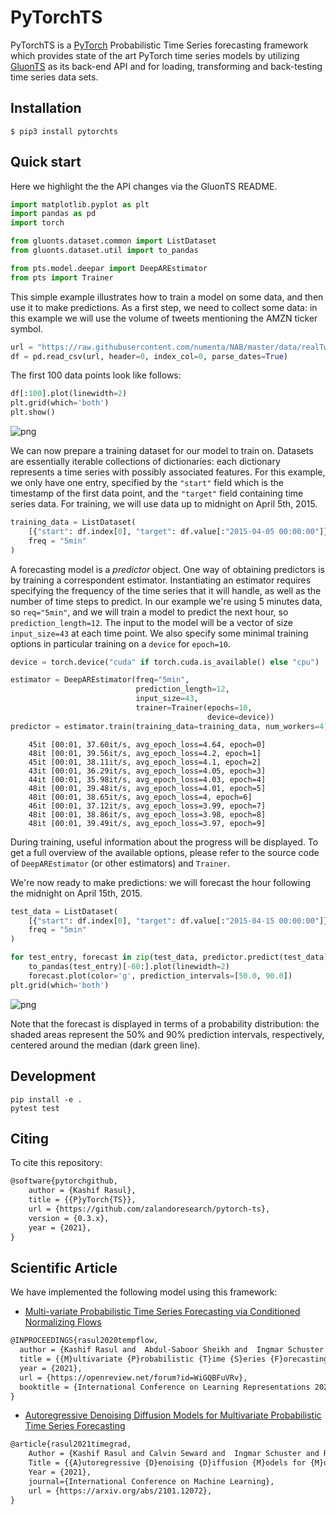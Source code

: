 # PyTorchTS

PyTorchTS is a [PyTorch](https://github.com/pytorch/pytorch) Probabilistic Time Series forecasting framework which provides state of the art PyTorch time series models by utilizing [GluonTS](https://github.com/awslabs/gluon-ts) as its back-end API and for loading, transforming and back-testing time series data sets.

## Installation

```
$ pip3 install pytorchts
```

## Quick start

Here we highlight the the API changes via the GluonTS README.

```python
import matplotlib.pyplot as plt
import pandas as pd
import torch

from gluonts.dataset.common import ListDataset
from gluonts.dataset.util import to_pandas

from pts.model.deepar import DeepAREstimator
from pts import Trainer
```

This simple example illustrates how to train a model on some data, and then use it to make predictions. As a first step, we need to collect some data: in this example we will use the volume of tweets mentioning the AMZN ticker symbol.

```python
url = "https://raw.githubusercontent.com/numenta/NAB/master/data/realTweets/Twitter_volume_AMZN.csv"
df = pd.read_csv(url, header=0, index_col=0, parse_dates=True)
```

The first 100 data points look like follows:

```python
df[:100].plot(linewidth=2)
plt.grid(which='both')
plt.show()
```

![png](https://github.com/zalandoresearch/pytorch-ts/blob/master/examples/images/readme_0.png?raw=true)


We can now prepare a training dataset for our model to train on. Datasets are essentially iterable collections of dictionaries: each dictionary represents a time series with possibly associated features. For this example, we only have one entry, specified by the `"start"` field which is the timestamp of the first data point, and the `"target"` field containing time series data. For training, we will use data up to midnight on April 5th, 2015.


```python
training_data = ListDataset(
    [{"start": df.index[0], "target": df.value[:"2015-04-05 00:00:00"]}],
    freq = "5min"
)
```

A forecasting model is a *predictor* object. One way of obtaining predictors is by training a correspondent estimator. Instantiating an estimator requires specifying the frequency of the time series that it will handle, as well as the number of time steps to predict. In our example we're using 5 minutes data, so `req="5min"`, and we will train a model to predict the next hour, so `prediction_length=12`. The input to the model will be a vector of size `input_size=43` at each time point.  We also specify some minimal training options in particular training on a `device` for `epoch=10`.


```python
device = torch.device("cuda" if torch.cuda.is_available() else "cpu")

estimator = DeepAREstimator(freq="5min",
                            prediction_length=12,
                            input_size=43,
                            trainer=Trainer(epochs=10,
                                            device=device))
predictor = estimator.train(training_data=training_data, num_workers=4)
```
```
    45it [00:01, 37.60it/s, avg_epoch_loss=4.64, epoch=0]
    48it [00:01, 39.56it/s, avg_epoch_loss=4.2, epoch=1] 
    45it [00:01, 38.11it/s, avg_epoch_loss=4.1, epoch=2] 
    43it [00:01, 36.29it/s, avg_epoch_loss=4.05, epoch=3]
    44it [00:01, 35.98it/s, avg_epoch_loss=4.03, epoch=4]
    48it [00:01, 39.48it/s, avg_epoch_loss=4.01, epoch=5]
    48it [00:01, 38.65it/s, avg_epoch_loss=4, epoch=6]   
    46it [00:01, 37.12it/s, avg_epoch_loss=3.99, epoch=7]
    48it [00:01, 38.86it/s, avg_epoch_loss=3.98, epoch=8]
    48it [00:01, 39.49it/s, avg_epoch_loss=3.97, epoch=9]
```

During training, useful information about the progress will be displayed. To get a full overview of the available options, please refer to the source code of `DeepAREstimator` (or other estimators) and `Trainer`.

We're now ready to make predictions: we will forecast the hour following the midnight on April 15th, 2015.


```python
test_data = ListDataset(
    [{"start": df.index[0], "target": df.value[:"2015-04-15 00:00:00"]}],
    freq = "5min"
)
```


```python
for test_entry, forecast in zip(test_data, predictor.predict(test_data)):
    to_pandas(test_entry)[-60:].plot(linewidth=2)
    forecast.plot(color='g', prediction_intervals=[50.0, 90.0])
plt.grid(which='both')
```

![png](https://github.com/zalandoresearch/pytorch-ts/blob/master/examples/images/readme_1.png?raw=true)


Note that the forecast is displayed in terms of a probability distribution: the shaded areas represent the 50% and 90% prediction intervals, respectively, centered around the median (dark green line).


## Development

```
pip install -e .
pytest test
```

## Citing

To cite this repository:

```tex
@software{pytorchgithub,
    author = {Kashif Rasul},
    title = {{P}yTorch{TS}},
    url = {https://github.com/zalandoresearch/pytorch-ts},
    version = {0.3.x},
    year = {2021},
}
```

## Scientific Article

We have implemented the following model using this framework:

* [Multi-variate Probabilistic Time Series Forecasting via Conditioned Normalizing Flows](https://arxiv.org/abs/2002.06103)
```tex
@INPROCEEDINGS{rasul2020tempflow,
  author = {Kashif Rasul and  Abdul-Saboor Sheikh and  Ingmar Schuster and Urs Bergmann and Roland Vollgraf},
  title = {{M}ultivariate {P}robabilistic {T}ime {S}eries {F}orecasting via {C}onditioned {N}ormalizing {F}lows},
  year = {2021},
  url = {https://openreview.net/forum?id=WiGQBFuVRv},
  booktitle = {International Conference on Learning Representations 2021},
}
```

* [Autoregressive Denoising Diffusion Models for Multivariate Probabilistic Time Series Forecasting
](https://arxiv.org/abs/2101.12072)
```tex
@article{rasul2021timegrad,
    Author = {Kashif Rasul and Calvin Seward and  Ingmar Schuster and Roland Vollgraf}
    Title = {{A}utoregressive {D}enoising {D}iffusion {M}odels for {M}ultivariate {P}robabilistic {T}ime {S}eries {F}orecasting},
    Year = {2021},
    journal={International Conference on Machine Learning},
    url = {https://arxiv.org/abs/2101.12072},
}
```
